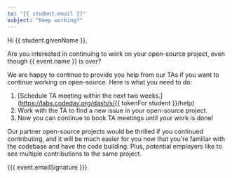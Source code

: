 ```yaml
---
to: "{{ student.email }}"
subject: "Keep working?"
---
```


Hi {{ student.givenName }},

Are you interested in continuing to work on your open-source project, even though {{ event.name }} is over?

We are happy to continue to provide you help from our TAs if you want to continue working on open-source. Here
is what you need to do:

1. [Schedule TA meeting within the next two weeks.](https://labs.codeday.org/dash/s/{{ tokenFor student }}/help)
2. Work with the TA to find a new issue in your open-source project.
3. Now you can continue to book TA meetings until your work is done!

Our partner open-source projects would be thrilled if you continued contributing, and it will be much easier for
you now that you're familiar with the codebase and have the code building. Plus, potential employers like to see
multiple contributions to the same project.

{{{ event.emailSignature }}}
